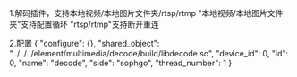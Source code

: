 1.解码插件，支持本地视频/本地图片文件夹/rtsp/rtmp
"本地视频/本地图片文件夹"支持配置循环
"rtsp/rtmp"支持断开重连

2.配置
{
  "configure": {},
  "shared_object": "../../../element/multimedia/decode/build/libdecode.so",
  "device_id": 0,
  "id": 0,
  "name": "decode",
  "side": "sophgo",
  "thread_number": 1
}